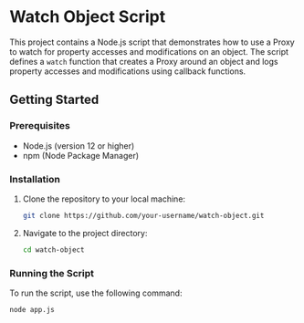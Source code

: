 # Watch Object Script

This project contains a Node.js script that demonstrates how to use a Proxy to watch for property accesses and modifications on an object. The script defines a `watch` function that creates a Proxy around an object and logs property accesses and modifications using callback functions.

## Getting Started

### Prerequisites

- Node.js (version 12 or higher)
- npm (Node Package Manager)

### Installation

1. Clone the repository to your local machine:

    ```sh
    git clone https://github.com/your-username/watch-object.git
    ```

2. Navigate to the project directory:

    ```sh
    cd watch-object
    ```

### Running the Script

To run the script, use the following command:

```sh
node app.js

